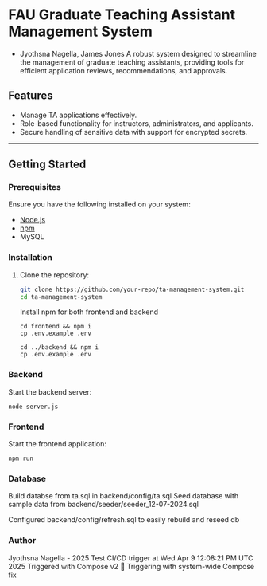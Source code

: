 # FAU Graduate Teaching Assistant Management System
- Jyothsna Nagella, James Jones
A robust system designed to streamline the management of graduate teaching assistants, providing tools for efficient application reviews, recommendations, and approvals.

## Features
- Manage TA applications effectively.
- Role-based functionality for instructors, administrators, and applicants.
- Secure handling of sensitive data with support for encrypted secrets.

---

## Getting Started

### Prerequisites
Ensure you have the following installed on your system:
- [Node.js](https://nodejs.org/)
- [npm](https://www.npmjs.com/)
- MySQL

  
### Installation

1. Clone the repository:
   ```bash
   git clone https://github.com/your-repo/ta-management-system.git
   cd ta-management-system
   ```
   Install npm for both frontend and backend
   ```
   cd frontend && npm i
   cp .env.example .env

   cd ../backend && npm i
   cp .env.example .env
   ```
   
### Backend
Start the backend server:
```
node server.js
```

### Frontend
Start the frontend application:

```
npm run 
```

### Database
Build databse from ta.sql in backend/config/ta.sql
Seed database with sample data from backend/seeder/seeder_12-07-2024.sql

Configured backend/config/refresh.sql to easily rebuild and reseed db

### Author
Jyothsna Nagella - 2025
Test CI/CD trigger at Wed Apr  9 12:08:21 PM UTC 2025
Triggered with Compose v2 🐳
Triggering with system-wide Compose fix
